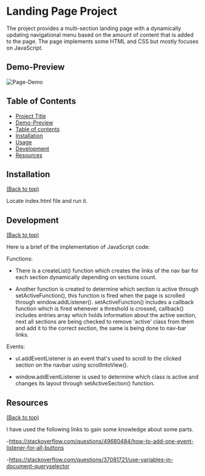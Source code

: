 # Landing Page Project
	
The project provides a multi-section landing page with a dynamically updating navigational menu based on the amount of content that is added to the page.
The page implements some HTML and CSS but mostly focuses on JavaScript.

## Demo-Preview
![Page-Demo](https://i.imgur.com/9lpBlDm.png)

## Table of Contents

- [Project Title](#project-title)
- [Demo-Preview](#demo-preview)
- [Table of contents](#table-of-contents)
- [Installation](#installation)
- [Usage](#usage)
- [Development](#development)
- [Resources](#resources)

## Installation
[(Back to top)](#table-of-contents)

Locate index.html file and run it.

## Development
[(Back to top)](#table-of-contents)

Here is a brief of the implementation of JavaScript code:

Functions:
- There is a createList() function which creates the links of the nav bar for each section dynamically depending on sections count.

- Another function is created to determine which section is active through setActiveFunction(), this function is fired when the page is scrolled
through window.addListener().
setActiveFunction() includes a callback function which is fired whenever a threshold is crossed, callback() includes entries array which holds
information about the active section, next all sections are being checked to remove 'active' class from them and add it to the correct section,
the same is being done to nav-bar links.

Events:
- ul.addEventListener is an event that's used to scroll to the clicked section on the navbar using scrollIntoView().

- window.addEventListener is used to determine which class is active and changes its layout through setActiveSection() function.

## Resources
[(Back to top)](#table-of-contents)

I have used the following links to gain some knowledge about some parts.

-https://stackoverflow.com/questions/49680484/how-to-add-one-event-listener-for-all-buttons

-https://stackoverflow.com/questions/37081721/use-variables-in-document-queryselector
